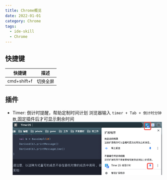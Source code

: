 ```yaml
---
title: Chrome概览
date: 2022-01-01
category: Chrome
tags:
  - ide-skill
  - Chrome
---
```


<!-- more -->
## 快捷键

|   快捷键    |   描述   |
| :---------: | :------: |
| cmd+shift+f | 切换全屏 |

## 插件

- Timer: 倒计时提醒，帮助定制时间计划
  浏览器输入 `timer + Tab + 倒计时分钟数`,固定插件后才可显示剩余时间
  ![timer](./chrome-plugin-timer.png)
